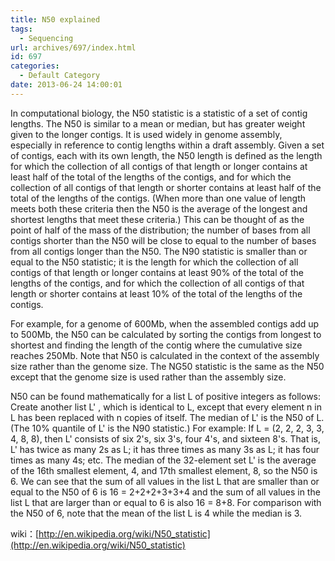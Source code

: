 ```yaml
---
title: N50 explained
tags:
  - Sequencing
url: archives/697/index.html
id: 697
categories:
  - Default Category
date: 2013-06-24 14:00:01
---
```


In computational biology, the N50 statistic is a statistic of a set of contig lengths. The N50 is similar to a mean or median, but has greater weight given to the longer contigs. It is used widely in genome assembly, especially in reference to contig lengths within a draft assembly. Given a set of contigs, each with its own length, the N50 length is defined as the length for which the collection of all contigs of that length or longer contains at least half of the total of the lengths of the contigs, and for which the collection of all contigs of that length or shorter contains at least half of the total of the lengths of the contigs. (When more than one value of length meets both these criteria then the N50 is the average of the longest and shortest lengths that meet these criteria.) This can be thought of as the point of half of the mass of the distribution; the number of bases from all contigs shorter than the N50 will be close to equal to the number of bases from all contigs longer than the N50. The N90 statistic is smaller than or equal to the N50 statistic; it is the length for which the collection of all contigs of that length or longer contains at least 90% of the total of the lengths of the contigs, and for which the collection of all contigs of that length or shorter contains at least 10% of the total of the lengths of the contigs.<!--more-->

For example, for a genome of 600Mb, when the assembled contigs add up to 500Mb, the N50 can be calculated by sorting the contigs from longest to shortest and finding the length of the contig where the cumulative size reaches 250Mb. Note that N50 is calculated in the context of the assembly size rather than the genome size. The NG50 statistic is the same as the N50 except that the genome size is used rather than the assembly size.

N50 can be found mathematically for a list L of positive integers as follows:
Create another list L' , which is identical to L, except that every element n in L has been replaced with n copies of itself.
The median of L' is the N50 of L. (The 10% quantile of L' is the N90 statistic.)
For example: If L = (2, 2, 2, 3, 3, 4, 8, 8), then L' consists of six 2's, six 3's, four 4's, and sixteen 8's. That is, L' has twice as many 2s as L; it has three times as many 3s as L; it has four times as many 4s; etc. The median of the 32-element set L' is the average of the 16th smallest element, 4, and 17th smallest element, 8, so the N50 is 6. We can see that the sum of all values in the list L that are smaller than or equal to the N50 of 6 is 16 = 2+2+2+3+3+4 and the sum of all values in the list L that are larger than or equal to 6 is also 16 = 8+8. For comparison with the N50 of 6, note that the mean of the list L is 4 while the median is 3.

wiki：[http://en.wikipedia.org/wiki/N50_statistic](http://en.wikipedia.org/wiki/N50_statistic)